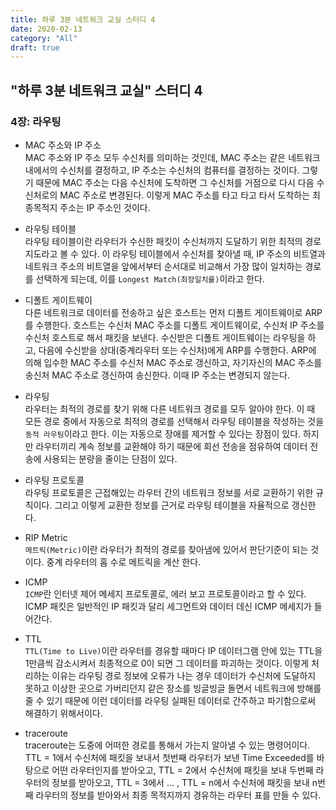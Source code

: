 ```yaml
---
title: 하루 3분 네트워크 교실 스터디 4
date: 2020-02-13
category: "All"
draft: true
---
```


## "하루 3분 네트워크 교실" 스터디 4

### 4장: 라우팅

- MAC 주소와 IP 주소  
  MAC 주소와 IP 주소 모두 수신처를 의미하는 것인데, MAC 주소는 같은 네트워크 내에서의 수신처를 결정하고, IP 주소는 수신처의 컴퓨터를 결정하는 것이다. 그렇기 때문에 MAC 주소는 다음 수신처에 도착하면 그 수신처를 거점으로 다시 다음 수신처로의 MAC 주소로 변경된다. 이렇게 MAC 주소를 타고 타고 타서 도착하는 최종목적지 주소는 IP 주소인 것이다.  
  
- 라우팅 테이블  
  라우팅 테이블이란 라우터가 수신한 패킷이 수신처까지 도달하기 위한 최적의 경로 지도라고 볼 수 있다. 이 라우팅 테이블에서 수신처를 찾아낼 때, IP 주소의 비트열과 네트워크 주소의 비트열을 앞에서부터 순서대로 비교해서 가장 많이 일치하는 경로를 선택하게 되는데, 이를 `Longest Match(최장일치룰)`이라고 한다.
  
- 디폴트 게이트웨이  
  다른 네트워크로 데이터를 전송하고 싶은 호스트는 먼저 디폴트 게이트웨이로 ARP를 수행한다. 호스트는 수신처 MAC 주소를 디폴트 게이트웨이로, 수신처 IP 주소를 수신처 호스트로 해서 패킷을 보낸다. 수신받은 디폴트 게이트웨이는 라우팅을 하고, 다음에 수신받을 상대(중계라우터 또는 수신처)에게 ARP를 수행한다. ARP에 의해 입수한 MAC 주소를 수신처 MAC 주소로 갱신하고, 자기자신의 MAC 주소를 송신처 MAC 주소로 갱신하여 송신한다. 이때 IP 주소는 변경되지 않는다.
  
- 라우팅  
  라우터는 최적의 경로를 찾기 위해 다른 네트워크 경로를 모두 알아야 한다. 이 때 모든 경로 중에서 자동으로 최적의 경로를 선택해서 라우팅 테이블을 작성하는 것을 `동적 라우팅`이라고 한다. 이는 자동으로 장애를 제거할 수 있다는 장점이 있다. 하지만 라우터끼리 계속 정보를 교환해야 하기 때문에 회선 전송을 점유하여 데이터 전송에 사용되는 분량을 줄이는 단점이 있다.
  
- 라우팅 프로토콜  
  라우팅 프로토콜은 근접해있는 라우터 간의 네트워크 정보를 서로 교환하기 위한 규칙이다. 그리고 이렇게 교환한 정보를 근거로 라우팅 테이블을 자율적으로 갱신한다.
  
- RIP Metric  
  `메트릭(Metric)`이란 라우터가 최적의 경로를 찾아냄에 있어서 판단기준이 되는 것이다. 중계 라우터의 홉 수로 메트릭을 계산 한다.
  
- ICMP  
  `ICMP`란 인터넷 제어 메세지 프로토콜로, 에러 보고 프로토콜이라고 할 수 있다. ICMP 패킷은 일반적인 IP 패킷과 달리 세그먼트와 데이터 데신 ICMP 메세지가 들어간다.
  
- TTL  
  `TTL(Time to Live)`이란 라우터를 경유할 때마다 IP 데이터그램 안에 있는 TTL을 1만큼씩 감소시켜서 최종적으로 0이 되면 그 데이터를 파괴하는 것이다. 이렇게 처리하는 이유는 라우팅 경로 정보에 오류가 나는 경우 데이터가 수신처에 도달하지 못하고 이상한 곳으로 가버리던지 같은 장소를 빙글빙글 돌면서 네트워크에 방해를 줄 수 있기 때문에 이런 데이터를 라우팅 실패된 데이터로 간주하고 파기함으로써 해결하기 위해서이다.
  
- traceroute  
  traceroute는 도중에 어떠한 경로를 통해서 가는지 알아낼 수 있는 명령어이다. TTL = 1에서 수신처에 패킷을 보내서 첫번째 라우터가 보낸 Time Exceeded를 바탕으로 어떤 라우터인지를 받아오고, TTL = 2에서 수신처에 패킷을 보내 두번째 라우터의 정보를 받아오고, TTL = 3에서 ... , TTL = n에서 수신처에 패킷을 보내 n번째 라우터의 정보를 받아와서 최종 목적지까지 경유하는 라우터 표를 만들 수 있다.
